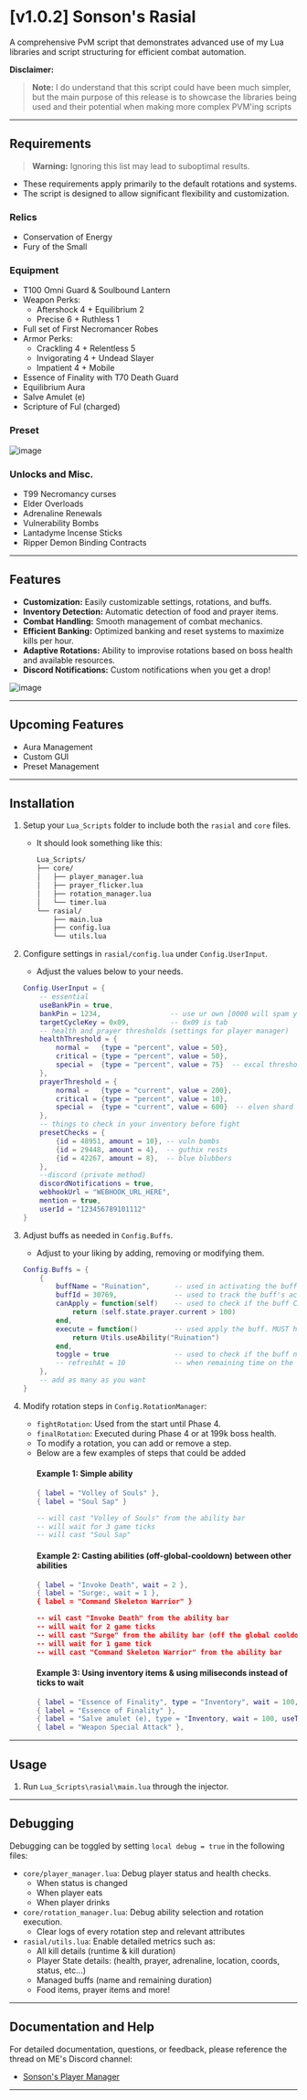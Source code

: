 # [v1.0.2] Sonson's Rasial

A comprehensive PvM script that demonstrates advanced use of my Lua libraries and script structuring for efficient combat automation.

**Disclaimer:**
> **Note:** I do understand that this script could have been much simpler, but the main purpose of this release is to showcase the libraries being used and their potential when making more complex PVM'ing scripts

---

## Requirements

> **Warning:** Ignoring this list may lead to suboptimal results.

- These requirements apply primarily to the default rotations and systems.
- The script is designed to allow significant flexibility and customization.

### Relics
- Conservation of Energy
- Fury of the Small

### Equipment
- T100 Omni Guard & Soulbound Lantern
- Weapon Perks:
  - Aftershock 4 + Equilibrium 2
  - Precise 6 + Ruthless 1
- Full set of First Necromancer Robes
- Armor Perks:
  - Crackling 4 + Relentless 5
  - Invigorating 4 + Undead Slayer
  - Impatient 4 + Mobile
- Essence of Finality with T70 Death Guard
- Equilibrium Aura
- Salve Amulet (e)
- Scripture of Ful (charged)

### Preset 
![image](https://github.com/user-attachments/assets/80df12de-e11b-4bfd-9463-ce8efcf92bdb)

### Unlocks and Misc.
- T99 Necromancy curses
- Elder Overloads
- Adrenaline Renewals
- Vulnerability Bombs
- Lantadyme Incense Sticks
- Ripper Demon Binding Contracts

---

## Features
- **Customization:** Easily customizable settings, rotations, and buffs.
- **Inventory Detection:** Automatic detection of food and prayer items.
- **Combat Handling:** Smooth management of combat mechanics.
- **Efficient Banking:** Optimized banking and reset systems to maximize kills per hour.
- **Adaptive Rotations:** Ability to improvise rotations based on boss health and available resources.
- **Discord Notifications:** Custom notifications when you get a drop!
  
![image](https://github.com/user-attachments/assets/5139bbef-46fc-4869-9447-6faf98bf2dcb)

---

## Upcoming Features
- Aura Management
- Custom GUI
- Preset Management

---

## Installation
1. Setup your `Lua_Scripts` folder to include both the `rasial` and `core` files.
   - It should look something like this:
      ```bash
      Lua_Scripts/
      ├── core/
      │   ├── player_manager.lua
      │   ├── prayer_flicker.lua
      │   ├── rotation_manager.lua
      │   └── timer.lua
      └── rasial/
          ├── main.lua
          ├── config.lua
          └── utils.lua
      ```
2. Configure settings in `rasial/config.lua` under `Config.UserInput`.
   - Adjust the values below to your needs.
    ```lua
    Config.UserInput = {
        -- essential
        useBankPin = true,
        bankPin = 1234,                 -- use ur own [0000 will spam your console]
        targetCycleKey = 0x09,          -- 0x09 is tab
        -- health and prayer thresholds (settings for player manager)
        healthThreshold = {
            normal =   {type = "percent", value = 50},
            critical = {type = "percent", value = 50},
            special =  {type = "percent", value = 75}  -- excal threshold
        },
        prayerThreshold = {
            normal =   {type = "current", value = 200},
            critical = {type = "percent", value = 10},
            special =  {type = "current", value = 600}  -- elven shard threshold
        },
        -- things to check in your inventory before fight
        presetChecks = {
            {id = 48951, amount = 10}, -- vuln bombs
            {id = 29448, amount = 4},  -- guthix rests
            {id = 42267, amount = 8},  -- blue blubbers
        },
        --discord (private method)
        discordNotifications = true,
        webhookUrl = "WEBHOOK_URL_HERE",
        mention = true,
        userId = "123456789101112"
    }
    ```
3. Adjust buffs as needed in `Config.Buffs`.
   - Adjust to your liking by adding, removing or modifying them.
    ```lua
    Config.Buffs = {
        {
            buffName = "Ruination",      -- used in activating the buff from inventory or ability bar
            buffId = 30769,              -- used to track the buff's activity
            canApply = function(self)    -- used to check if the buff CAN be applied
                return (self.state.prayer.current > 100)
            end,
            execute = function()         -- used apply the buff. MUST have a return
                return Utils.useAbility("Ruination")
            end,
            toggle = true                -- used to check if the buff needs to be toggled off when not being managed
            -- refreshAt = 10            -- when remaining time on the buff reaches this number, the buff is refreshed
        },
        -- add as many as you want
    }
    ```

5. Modify rotation steps in `Config.RotationManager`:
   - `fightRotation`: Used from the start until Phase 4.
   - `finalRotation`: Executed during Phase 4 or at 199k boss health.
   - To modify a rotation, you can add or remove a step.
   - Below are a few examples of steps that could be added
     #### Example 1: Simple ability
     ```lua
     { label = "Volley of Souls" },
     { label = "Soul Sap" }
     
     -- will cast "Volley of Souls" from the ability bar
     -- will wait for 3 game ticks
     -- will cast "Soul Sap"
     ```
     #### Example 2: Casting abilities (off-global-cooldown) between other abilities
     ```lua
     { label = "Invoke Death", wait = 2 },
     { label = "Surge:, wait = 1 },
     { label = "Command Skeleton Warrior" }
     
     -- wil cast "Invoke Death" from the ability bar
     -- will wait for 2 game ticks
     -- will cast "Surge" from the ability bar (off the global cooldown)
     -- will wait for 1 game tick
     -- will cast "Command Skeleton Warrior" from the ability bar
     ```
     #### Example 3: Using inventory items & using miliseconds instead of ticks to wait
     ```lua
     { label = "Essence of Finality", type = "Inventory", wait = 100, useTicks = false },
     { label = "Essence of Finality" },
     { label = "Salve amulet (e), type = "Inventory, wait = 100, useTicks = false },
     { label = "Weapon Special Attack" },
     ```



---

## Usage
1. Run `Lua_Scripts\rasial\main.lua` through the injector.

---

## Debugging
Debugging can be toggled by setting `local debug = true` in the following files:
- `core/player_manager.lua`: Debug player status and health checks.
  - When status is changed
  - When player eats
  - When player drinks
- `core/rotation_manager.lua`: Debug ability selection and rotation execution.
  - Clear logs of every rotation step and relevant attributes
- `rasial/utils.lua`: Enable detailed metrics such as:
  - All kill details (runtime & kill duration)
  - Player State details: (health, prayer, adrenaline, location, coords, status, etc...)
  - Managed buffs (name and remaining duration)
  - Food items, prayer items and more!

---

## Documentation and Help
For detailed documentation, questions, or feedback, please reference the thread on ME's Discord channel:
- [Sonson's Player Manager](https://discord.com/channels/809828167015596053/1354535418166509660)

---

